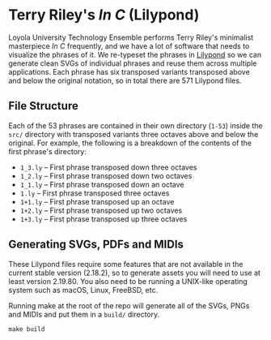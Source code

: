 # Terry Riley's _In C_ (Lilypond)

Loyola University Technology Ensemble performs Terry Riley's minimalist
masterpiece _In C_ frequently, and we have a lot of software that needs to
visualize the phrases of it. We re-typeset the phrases in [Lilypond][] so we
can generate clean SVGs of individual phrases and reuse them across multiple
applications. Each phrase has six transposed variants transposed above and
below the original notation, so in total there are 571 Lilypond files.

[Lilypond]: http://lilypond.org/

## File Structure

Each of the 53 phrases are contained in their own directory (`1-53`) inside the
`src/` directory with transposed variants three octaves above and below the
original. For example, the following is a breakdown of the contents of the
first phrase's directory:

* `1_3.ly` – First phrase transposed down three octaves
* `1_2.ly` – First phrase transposed down two octaves
* `1_1.ly` – First phrase transposed down an octave
* `1.ly` – First phrase transposed three octaves
* `1+1.ly` – First phrase transposed up an octave
* `1+2.ly` – First phrase transposed up two octaves
* `1+3.ly` – First phrase transposed up three octaves

## Generating SVGs, PDFs and MIDIs

These Lilypond files require some features that are not available in the
current stable version (2.18.2), so to generate assets you will need to use at
least version 2.19.80. You also need to be running a UNIX-like operating system
such as macOS, Linux, FreeBSD, etc.

Running make at the root of the repo will generate all of the SVGs, PNGs and MIDIs
and put them in a `build/` directory.

```
make build
```

